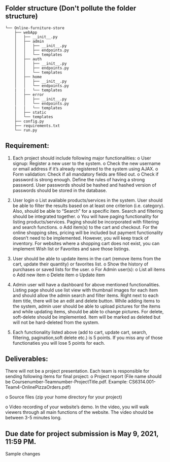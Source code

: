 ## Folder structure (Don't pollute the folder structure)
```
└── Online-furniture-store
    ├── webApp
    │   ├── __init__.py
    │   ├── admin
    │   │   ├── __init__.py
    │   │   ├── endpoints.py
    │   │   └── templates
    │   ├── auth
    │   │   ├── __init__.py
    │   │   ├── endpoints.py
    │   │   └── templates
    │   ├── home
    │   │   ├── __init__.py
    │   │   └── endpoints.py
    |   |   └── templates
    │   ├── error
    │   │   ├── __init__.py
    │   │   └── endpoints.py
    |   |   └── templates
    │   ├── static
    │   └── templates
    ├── config.py
    ├── requirements.txt
    └── run.py
```
## Requirement:

1. Each project should include following major functionalities:
  o User signup: Register a new user to the system.
  o Check the new username or email address if it’s already registered to the system using AJAX.
  o Form validation: Check if all mandatory fields are filled out.
  o Check if password is strong enough. Define the rules of having a strong password. User passwords should be hashed and hashed version of passwords should be stored in the         database.
2. User login
  o List available products/services in the system. User should be able to filter the results based on at least one criterion (i.e. category). Also, should be able
    to “Search” for a specific item. Search and filtering should be integrated together.
  o You will have paging functionality for listing products/services. Paging should be incorporated with filtering and search functions.
  o Add item(s) to the cart and checkout. For the online shopping sites, pricing will be included but payment functionality doesn’t need to be implemented.
    However, you will keep track of inventory. For websites where a shopping cart does not exist, you can implement Wish list or Favorites and save those
    listings.
3. User should be able to update items in the cart (remove items from the cart, update their quantity) or favorites list.
  o Show the history of purchases or saved lists for the user.
  o For Admin user(s):
  o List all items
  o Add new item
  o Delete item
  o Update item
4.  Admin user will have a dashboard for above mentioned functionalities. Listing page should use list view with thumbnail images for each item and should allow the
admin search and filter items. Right next to each item title, there will be an edit and delete button.
While adding items to the system, admin user should be able to upload pictures for the items and while updating items, should be able to change pictures.
For delete, soft-delete should be implemented. Item will be marked as deleted but will not be hard-deleted from the system.

5. Each functionality listed above (add to cart, update cart, search, filtering, pagination,soft delete etc.) is 5 points. If you miss any of those functionaties you will lose 5
points for each.

## Deliverables:
There will not be a project presentation.
Each team is responsible for sending following items for final project:
o Project report (File name should be Coursenumber-Teamnumber-ProjectTitle.pdf. Example: CS6314.001-Team4-OnlinePizzaOrders.pdf)

o Source files (zip your home directory for your project)

o Video recording of your website’s demo. In the video, you will walk viewers through all main functions of the website. The video should be between 3-5
  minutes long.

## Due date for project submission is May 9, 2021, 11:59 PM.

Sample changes
